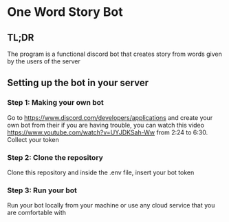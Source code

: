 # One Word Story Bot

## TL;DR
The program is a functional discord bot that creates story from words given by the users of the server

## Setting up the bot in your server
### Step 1: Making your own bot
Go to https://www.discord.com/developers/applications and create your own bot from their
if you are having trouble, you can watch this video https://www.youtube.com/watch?v=UYJDKSah-Ww
from 2:24 to 6:30. Collect your token
### Step 2: Clone the repository
Clone this repository and inside the .env file, insert your bot token
### Step 3: Run your bot
Run your bot locally from your machine or use any cloud service that you are comfortable with